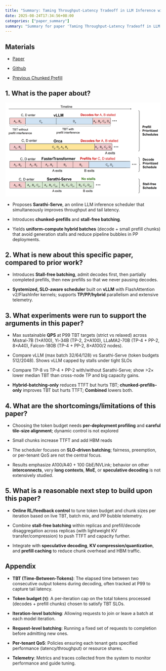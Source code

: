 ```yaml
---
title: "Summary: Taming Throughput-Latency Tradeoff in LLM Inference with Sarathi-Serve"
date: 2025-08-24T17:34:56+08:00
categories: ["paper_summary"]
summary: "Summary for paper 'Taming Throughput-Latency Tradeoff in LLM Inference with Sarathi-Serve'"
---
```


## Materials

- [Paper](https://arxiv.org/pdf/2403.02310)

- [Github](https://github.com/microsoft/sarathi-serve)

- [Previous Chunked Prefill](../chunked_prefill_SARATHI_summary/)

## 1. What is the paper about?

![image](architecture.png)

- Proposes **Sarathi-Serve**, an online LLM inference scheduler that simultaneously improves throughput and tail latency.

- Introduces **chunked-prefills** and **stall-free batching**.

- Yields **uniform-compute hybrid batches** (decode + small prefill chunks) that avoid generation stalls and reduce pipeline bubbles in PP deployments.

## 2. What is new about this specific paper, compared to prior work?

- Introduces **Stall-free batching**, admit decodes first, then partially completed prefills, then new prefills so that we never pausing decodes.

- **Systemized, SLO-aware scheduler** built on **vLLM** with FlashAttention v2/FlashInfer kernels; supports **TP/PP/hybrid** parallelism and extensive telemetry.

## 3. What experiments were run to support the arguments in this paper?

- Max sustainable **QPS** at P99 TBT targets (strict vs relaxed) across Mistral-7B (1×A100), Yi-34B (TP-2, 2×A100), LLaMA2-70B (TP-4 + PP-2, 8×A40), Falcon-180B (TP-4 + PP-2, 8×A100/2 nodes).

- Compare vLLM (max batch 32/64/128) vs Sarathi-Serve (token budgets 512/2048). Shows vLLM capped by stalls under tight SLOs

- Compare TP-8 vs TP-4 + PP-2 with/without Sarathi-Serve; show >2× lower median TBT than cross-node TP and big capacity gains.

- **Hybrid-batching-only** reduces TTFT but hurts TBT; **chunked-prefills-only** improves TBT but hurts TTFT; **Combined** lowers both.

## 4. What are the shortcomings/limitations of this paper?

- Choosing the token budget needs **per-deployment profiling** and **careful tile-size alignment**; dynamic control is not explored

- Small chunks increase TTFT and add HBM reads

- The scheduler focuses on **SLO-driven batching**; fairness, preemption, or per-tenant QoS are not the central focus.

- Results emphasize A100/A40 + 100 GbE/NVLink; behavior on other **interconnects**, very **long contexts**, **MoE**, or **speculative decoding** is not extensively studied.

## 5. What is a reasonable next step to build upon this paper?

- **Online RL/feedback control** to tune token budget and chunk sizes per iteration based on live TBT, batch mix, and PP bubble telemetry.

- Combine **stall-free batching** within replicas and prefill/decode disaggregation across replicas (with lightweight KV transfer/compression) to push TTFT and capacity further.

- Integrate with **speculative decoding**, **KV compression/quantization**, and **prefill caching** to reduce chunk overhead and HBM traffic.

## Appendix

- **TBT (Time-Between-Tokens)**: The elapsed time between two consecutive output tokens during decoding, often tracked at P99 to capture tail latency.

- **Token budget (τ)**: A per-iteration cap on the total tokens processed (decodes + prefill chunks) chosen to satisfy TBT SLOs.

- **Iteration-level batching**: Allowing requests to join or leave a batch at each model iteration.

- **Request-level batching**: Running a fixed set of requests to completion before admitting new ones.

- **Per-tenant QoS**: Policies ensuring each tenant gets specified performance (latency/throughput) or resource shares.

- **Telemetry**: Metrics and traces collected from the system to monitor performance and guide tuning.
